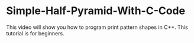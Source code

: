 # Simple-Half-Pyramid-With-C-Code
This video will show you how to program print pattern shapes in C++. This tutorial is for beginners.
